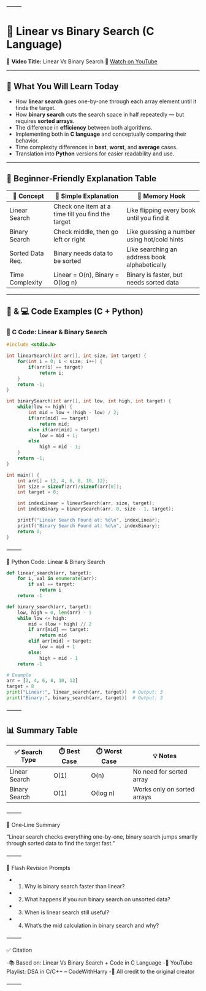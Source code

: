⸻

# 📘 Linear vs Binary Search (C Language)

🎥 **Video Title:** Linear Vs Binary Search
🔗 [Watch on YouTube](https://www.youtube.com/watch?v=ZHCP9vFOJiU&list=PLu0W_9lII9ahIappRPN0MCAgtOu3lQjQi&index=12)  

---

## 📌 What You Will Learn Today

- How **linear search** goes one-by-one through each array element until it finds the target.
- How **binary search** cuts the search space in half repeatedly — but requires **sorted arrays**.
- The difference in **efficiency** between both algorithms.
- Implementing both in **C language** and conceptually comparing their behavior.
- Time complexity differences in **best**, **worst**, and **average** cases.
- Translation into **Python** versions for easier readability and use.

---

## 🧒 Beginner‑Friendly Explanation Table

| 📌 Concept         | 👶 Simple Explanation                                  | 🧠 Memory Hook                              |
|-------------------|--------------------------------------------------------|---------------------------------------------|
| Linear Search     | Check one item at a time till you find the target      | Like flipping every book until you find it  |
| Binary Search     | Check middle, then go left or right                    | Like guessing a number using hot/cold hints |
| Sorted Data Req.  | Binary needs data to be sorted                         | Like searching an address book alphabetically |
| Time Complexity   | Linear = O(n), Binary = O(log n)                       | Binary is faster, but needs sorted data     |

---

## 🐍 & 💻 Code Examples (C + Python)

### 🔎 C Code: Linear & Binary Search

```c
#include <stdio.h>

int linearSearch(int arr[], int size, int target) {
    for(int i = 0; i < size; i++) {
        if(arr[i] == target)
            return i;
    }
    return -1;
}

int binarySearch(int arr[], int low, int high, int target) {
    while(low <= high) {
        int mid = low + (high - low) / 2;
        if(arr[mid] == target)
            return mid;
        else if(arr[mid] < target)
            low = mid + 1;
        else
            high = mid - 1;
    }
    return -1;
}

int main() {
    int arr[] = {2, 4, 6, 8, 10, 12};
    int size = sizeof(arr)/sizeof(arr[0]);
    int target = 8;

    int indexLinear = linearSearch(arr, size, target);
    int indexBinary = binarySearch(arr, 0, size - 1, target);

    printf("Linear Search Found at: %d\n", indexLinear);
    printf("Binary Search Found at: %d\n", indexBinary);
    return 0;
}
```

⸻

🐍 Python Code: Linear & Binary Search

```python
def linear_search(arr, target):
    for i, val in enumerate(arr):
        if val == target:
            return i
    return -1

def binary_search(arr, target):
    low, high = 0, len(arr) - 1
    while low <= high:
        mid = (low + high) // 2
        if arr[mid] == target:
            return mid
        elif arr[mid] < target:
            low = mid + 1
        else:
            high = mid - 1
    return -1

# Example
arr = [2, 4, 6, 8, 10, 12]
target = 8
print("Linear:", linear_search(arr, target))  # Output: 3
print("Binary:", binary_search(arr, target))  # Output: 3

```
⸻

## 📊 Summary Table

| ✅ Search Type   | ⏱️ Best Case | ⏱️ Worst Case | 💡 Notes                        |
|------------------|--------------|---------------|----------------------------------|
| Linear Search     | O(1)         | O(n)          | No need for sorted array         |
| Binary Search     | O(1)         | O(log n)      | Works only on sorted arrays      |


⸻

💬 One‑Line Summary

“Linear search checks everything one-by-one, binary search jumps smartly through sorted data to find the target fast.”

⸻

🔁 Flash Revision Prompts
-	1.	Why is binary search faster than linear?
-	2.	What happens if you run binary search on unsorted data?
-	3.	When is linear search still useful?
-	4.	What’s the mid calculation in binary search and why?

⸻

✅ Citation

-📚 Based on: Linear Vs Binary Search + Code in C Language
-🎥 YouTube Playlist: DSA in C/C++ – CodeWithHarry
-🧠 All credit to the original creator

⸻
